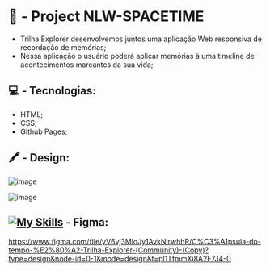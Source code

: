 # :construction: - Project NLW-SPACETIME

- Trilha Explorer desenvolvemos juntos uma aplicação Web responsiva de recordação de memórias;
- Nessa aplicação o usuário poderá aplicar memórias à uma timeline de acontecimentos marcantes da sua vida;

##

##  :computer: - Tecnologias:

- HTML;
- CSS;
- Github Pages;

##

## :crayon: - Design:

![image](https://github.com/carloshenriquefs/spacetime/assets/54969405/7e21330c-dd63-4ab6-b58e-4b732e86d68f)

![image](https://github.com/carloshenriquefs/spacetime/assets/54969405/cedbba1d-0a5a-4730-8e59-2db5873af365)

## [![My Skills](https://skillicons.dev/icons?i=figma&theme=light)](https://skillicons.dev) - Figma:

https://www.figma.com/file/yV6vj3MioJy1AvkNirwhhR/C%C3%A1psula-do-tempo-%E2%80%A2-Trilha-Explorer-(Community)-(Copy)?type=design&node-id=0-1&mode=design&t=pl1TfmmXi8A2F7J4-0


